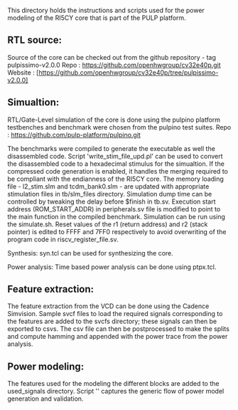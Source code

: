 This directory holds the instructions and scripts used for the power modeling of the RI5CY core that is part of the PULP platform.

RTL source:
----------
Source of the core can be checked out from the github repository - tag pulpissimo-v2.0.0
Repo : https://github.com/openhwgroup/cv32e40p.git
Website : [https://github.com/openhwgroup/cv32e40p/tree/pulpissimo-v2.0.0]

Simualtion:
----------
RTL/Gate-Level simulation of the core is done using the pulpino platform testbenches and benchmark were
chosen from the pulpino test suites.
Repo : https://github.com/pulp-platform/pulpino.git

The benchmarks were compiled to generate the executable as well the disassembled code. Script 'write_stim_file_upd.pl' can be used to convert the disassembled code to a hexadecimal stimulus for the simualtion. If the compressed code generation is enabled, it handles the merging required to be compliant with the endianness of the RI5CY core.
The memory loading file - l2_stim.slm and tcdm_bank0.slm - are updated with appropriate stimulation files  in tb/slm_files directory. Simulation dump time can be controlled by tweaking the delay before $finish in tb.sv. Execution start address (ROM_START_ADDR) in peripherals.sv file is modified to point to the main function in the compiled benchmark. Simulation can be run using the simulate.sh.
Reset values of the r1 (return address) and r2 (stack pointer) is edited to FFFF and 7FF0 respectively to avoid overwriting of the program code in riscv_register_file.sv.

Synthesis: syn.tcl can be used for synthesizing the core. 

Power analysis: Time based power analysis can be done using ptpx.tcl.

Feature extraction:
------------------
The feature extraction from the VCD can be done using the Cadence Simvision. Sample svcf files to load the required signals corresponding to the features are added to the svcfs directory; these signals can then be exported to csvs. The csv file can then be postprocessed to make the splits and compute hamming and appended with the power trace from the power analysis. 

Power modeling:
--------------
The features used for the modeling the different blocks are added to the used_signals directory. Script '' captures the generic flow of power model generation and validation. 
